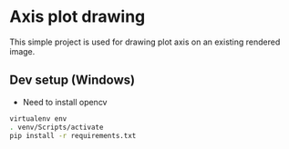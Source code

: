 # Axis plot drawing

This simple project is used for drawing plot axis on an existing rendered image.


## Dev setup (Windows)

* Need to install opencv

```sh
virtualenv env
. venv/Scripts/activate
pip install -r requirements.txt
```
